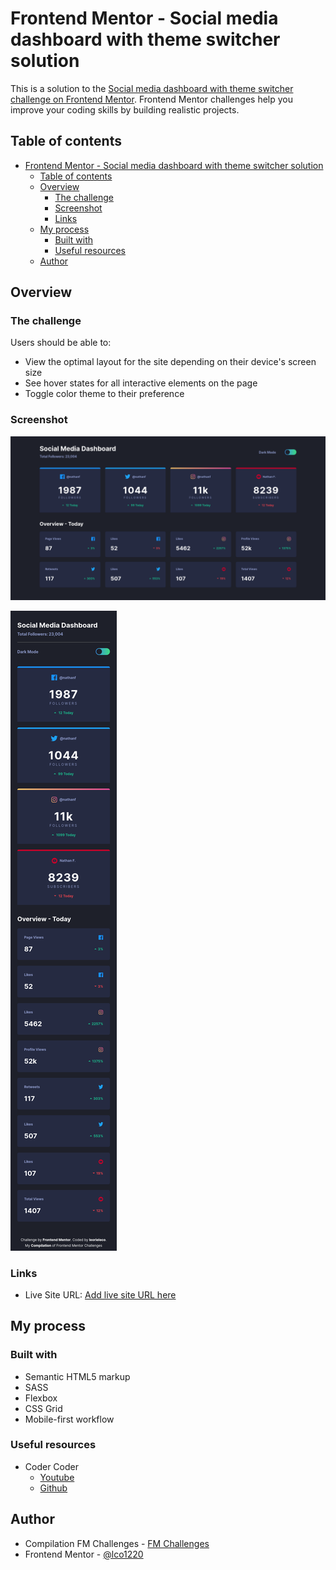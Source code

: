 # Frontend Mentor - Social media dashboard with theme switcher solution

This is a solution to the [Social media dashboard with theme switcher challenge on Frontend Mentor](https://www.frontendmentor.io/challenges/social-media-dashboard-with-theme-switcher-6oY8ozp_H). Frontend Mentor challenges help you improve your coding skills by building realistic projects.

## Table of contents

- [Frontend Mentor - Social media dashboard with theme switcher solution](#frontend-mentor---social-media-dashboard-with-theme-switcher-solution)
  - [Table of contents](#table-of-contents)
  - [Overview](#overview)
    - [The challenge](#the-challenge)
    - [Screenshot](#screenshot)
    - [Links](#links)
  - [My process](#my-process)
    - [Built with](#built-with)
    - [Useful resources](#useful-resources)
  - [Author](#author)

## Overview

### The challenge

Users should be able to:

- View the optimal layout for the site depending on their device's screen size
- See hover states for all interactive elements on the page
- Toggle color theme to their preference

### Screenshot

![](./design/desktop-ss.png)

![](./design/mobile-ss.png)

### Links

<!-- - Solution URL: [](https://your-solution-url.com) -->

- Live Site URL: [Add live site URL here](https://your-live-site-url.com)

## My process

### Built with

- Semantic HTML5 markup
- SASS
- Flexbox
- CSS Grid
- Mobile-first workflow

<!-- ### What I learned

```html
<h1>Some HTML code I'm proud of</h1>
```

```css
.proud-of-this-css {
	color: papayawhip;
}
```

```js
const proudOfThisFunc = () => {
	console.log('🎉');
};
```

If you want more help with writing markdown, we'd recommend checking out [The Markdown Guide](https://www.markdownguide.org/) to learn more. -->

### Useful resources

- Coder Coder
  - [Youtube](https://www.youtube.com/watch?v=nI0BfXFjI1I)
  - [Github](https://github.com/thecodercoder/fem-dklt-toggle)

## Author

- Compilation FM Challenges - [FM Challenges](lco-frontend-mentor.netlify.app/)
- Frontend Mentor - [@lco1220](https://www.frontendmentor.io/profile/lco1220)
<!-- - Twitter - [@yourusername](https://www.twitter.com/yourusername) -->
